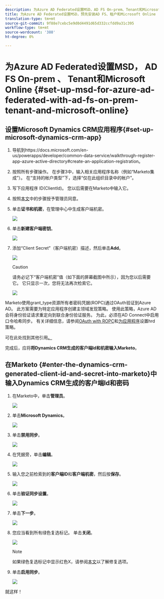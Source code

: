 ```yaml
---
description: 为Azure AD Federated设置MSD，AD FS On-prem、Tenant和Microsoft Online - Marketo Docs — 产品文档
title: 为Azure AD Federated设置MSD，预先安装AD FS、租户和Microsoft Online
translation-type: tm+mt
source-git-commit: 9f88e7cebc5e9d0d4491d65d332ccfdd9a31c395
workflow-type: tm+mt
source-wordcount: '388'
ht-degree: 0%

---
```



# 为Azure AD Federated设置MSD， AD FS On-prem 、 Tenant和Microsoft Online {#set-up-msd-for-azure-ad-federated-with-ad-fs-on-prem-tenant-and-microsoft-online}

## 设置Microsoft Dynamics CRM应用程序{#set-up-microsoft-dynamics-crm-app}

1. 导航到https://docs.microsoft.com/en-us/powerapps/developer/common-data-service/walkthrough-register-app-azure-active-directory#create-an-application-registration。

1. 按照所有步骤操作。 在步骤3中，输入相关应用程序名称（例如“Marketo集成”）。 在“支持的帐户类型”下，选择“仅在此组织目录中的帐户”。

1. 写下应用程序 ID(ClientId)。 您以后需要在Marketo中输入它。

1. 按照[本文](/help/marketo/product-docs/crm-sync/microsoft-dynamics-sync/sync-setup/set-up-oauth-authentication-for-dynamics/grant-consent-for-client-id-and-app-registration.md)中的步骤授予管理员同意。

1. 单击&#x200B;**证书和机密**，在管理中心中生成客户端机密。

   ![](assets/set-up-msd-for-azure-ad-federated-1.png)

1. 单击&#x200B;**新建客户端密钥**。

   ![](assets/set-up-msd-for-azure-ad-federated-2.png)

1. 添加“Client Secret”（客户端机密）描述，然后单击&#x200B;**Add**。

   ![](assets/set-up-msd-for-azure-ad-federated-3.png)

   >[!CAUTION]
   >
   >请务必记下“客户端机密”值（如下面的屏幕截图中所示），因为您以后需要它。 它只显示一次，您将无法再次检索它。

   ![](assets/set-up-msd-for-azure-ad-federated-4.png)

Marketo使用grant_type资源所有者密码凭据(ROPC)通过OAuth验证到Azure AD。 此方案需要为特定应用程序创建主领域发现策略。 使用此策略，Azure AD会将身份验证请求重定向到联合身份验证服务。 为此，必须在AD Connect中启用口令哈希同步。 有关详细信息，请参阅[OAuth with ROPC](https://docs.microsoft.com/en-us/azure/active-directory/develop/v2-oauth-ropc)和[为应用程序](https://docs.microsoft.com/en-us/azure/active-directory/manage-apps/configure-authentication-for-federated-users-portal#example-set-an-hrd-policy-for-an-application)设置hrd策略。

可在此处找到其他引用[。](https://docs.microsoft.com/en-us/azure/active-directory/reports-monitoring/concept-all-sign-ins#:~:text=Interactive%20user%20sign%2Dins%20are,as%20the%20Microsoft%20Authenticator%20app.&amp;text=This%20report%20asso%20includes%20federated，are%20federated%20to%20Azure%20AD。)

完成后，应将&#x200B;**将Dynamics CRM生成的客户端Id和机密输入Marketo**。

## 在Marketo {#enter-the-dynamics-crm-generated-client-id-and-secret-into-marketo}中输入Dynamics CRM生成的客户端Id和密码

1. 在Marketo中，单击&#x200B;**管理员**。

   ![](assets/set-up-msd-for-azure-ad-federated-5.png)

1. 单击&#x200B;**Microsoft Dynamics**。

   ![](assets/set-up-msd-for-azure-ad-federated-6.png)

1. 单击&#x200B;**禁用同步**。

   ![](assets/set-up-msd-for-azure-ad-federated-7.png)

1. 在凭据旁，单击&#x200B;**编辑**。

   ![](assets/set-up-msd-for-azure-ad-federated-8.png)

1. 输入您之前检索到的&#x200B;**客户端ID**&#x200B;和&#x200B;**客户端机密**，然后按&#x200B;**保存**。

   ![](assets/set-up-msd-for-azure-ad-federated-9.png)

1. 单击&#x200B;**验证同步设置**。

   ![](assets/set-up-msd-for-azure-ad-federated-10.png)

1. 单击&#x200B;**下一步**。

   ![](assets/set-up-msd-for-azure-ad-federated-11.png)

1. 您应当看到所有绿色复选标记。 单击&#x200B;**关闭**。

   ![](assets/set-up-msd-for-azure-ad-federated-12.png)

   >[!NOTE]
   >
   >如果绿色复选标记中显示红色X，请参阅[本文](/help/marketo/product-docs/crm-sync/microsoft-dynamics-sync/sync-setup/validate-microsoft-dynamics-sync/fix-dynamics-validation-sync-issues.md)以了解修复选项。

1. 单击&#x200B;**启用同步**。

   ![](assets/set-up-msd-for-azure-ad-federated-13.png)

就这样！
